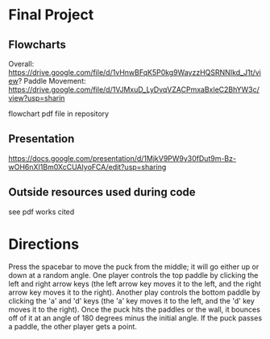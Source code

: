 # Final Project

## Flowcharts
Overall: https://drive.google.com/file/d/1vHnwBFqK5P0kg9WayzzHQSRNNIkd_J1t/view?
Paddle Movement: https://drive.google.com/file/d/1VJMxuD_LyDvqVZACPmxaBxleC2BhYW3c/view?usp=sharin

flowchart pdf file in repository

## Presentation
https://docs.google.com/presentation/d/1MjkV9PW9y30fDut9m-Bz-wOH6nXI1Bm0XcCUAIyoFCA/edit?usp=sharing

## Outside resources used during code
see pdf works cited

# Directions
Press the spacebar to move the puck from the middle; it will go either up or down at a random angle.
One player controls the top paddle by clicking the left and right arrow keys (the left arrow key moves it to the left, and the right arrow key moves it to the right).
Another play controls the bottom paddle by clicking the 'a' and 'd' keys (the 'a' key moves it to the left, and the 'd' key moves it to the right).
Once the puck hits the paddles or the wall, it bounces off of it at an angle of 180 degrees minus the initial angle.
If the puck passes a paddle, the other player gets a point.

